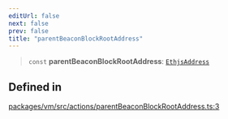 ```yaml
---
editUrl: false
next: false
prev: false
title: "parentBeaconBlockRootAddress"
---
```


> `const` **parentBeaconBlockRootAddress**: [`EthjsAddress`](/reference/tevm/utils/classes/ethjsaddress/)

## Defined in

[packages/vm/src/actions/parentBeaconBlockRootAddress.ts:3](https://github.com/evmts/tevm-monorepo/blob/main/packages/vm/src/actions/parentBeaconBlockRootAddress.ts#L3)
